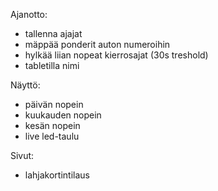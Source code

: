 Ajanotto:
- tallenna ajajat
- mäppää ponderit auton numeroihin
- hylkää liian nopeat kierrosajat (30s treshold)
- tabletilla nimi

Näyttö:
- päivän nopein
- kuukauden nopein
- kesän nopein
- live led-taulu

Sivut:
- lahjakortintilaus
